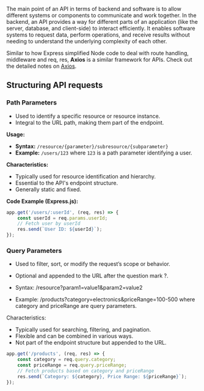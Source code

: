 
The main point of an API in terms of backend and software is to allow different systems or components to communicate and work together. In the backend, an API provides a way for different parts of an application (like the server, database, and client-side) to interact efficiently. It enables software systems to request data, perform operations, and receive results without needing to understand the underlying complexity of each other.

Similar to how Express simplified Node code to deal with route handling, middleware and req, res, **Axios** is a similar framework for APIs. Check out the detailed notes on [Axios](Axios.md). 

## Structuring API requests

### Path Parameters

- Used to identify a specific resource or resource instance.
- Integral to the URL path, making them part of the endpoint.

**Usage:**
- **Syntax:** `/resource/{parameter}/subresource/{subparameter}`
- **Example:** `/users/123` where `123` is a path parameter identifying a user.

**Characteristics:**
- Typically used for resource identification and hierarchy.
- Essential to the API's endpoint structure.
- Generally static and fixed.

**Code Example (Express.js):**
```javascript
app.get('/users/:userId', (req, res) => {
    const userId = req.params.userId;
    // Fetch user by userId
    res.send(`User ID: ${userId}`);
});
```


### Query Parameters

- Used to filter, sort, or modify the request’s scope or behavior.
- Optional and appended to the URL after the question mark ?.

- Syntax: /resource?param1=value1&param2=value2
- Example: /products?category=electronics&priceRange=100-500 where category and priceRange are query parameters.

Characteristics:
- Typically used for searching, filtering, and pagination.
- Flexible and can be combined in various ways.
- Not part of the endpoint structure but appended to the URL.

```js
app.get('/products', (req, res) => {
    const category = req.query.category;
    const priceRange = req.query.priceRange;
    // Fetch products based on category and priceRange
    res.send(`Category: ${category}, Price Range: ${priceRange}`);
});
```
